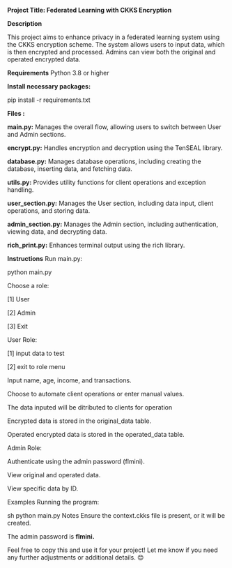 **Project Title: Federated Learning with CKKS Encryption**


**Description**

This project aims to enhance privacy in a federated learning system using the CKKS encryption scheme. The system allows users to input data, which is then encrypted and processed. Admins can view both the original and operated encrypted data.

**Requirements**
Python 3.8 or higher

**Install necessary packages:**

pip install -r requirements.txt


**Files :**

**main.py:** Manages the overall flow, allowing users to switch between User and Admin sections.

**encrypt.py:** Handles encryption and decryption using the TenSEAL library.

**database.py:** Manages database operations, including creating the database, inserting data, and fetching data.

**utils.py:** Provides utility functions for client operations and exception handling.

**user_section.py:** Manages the User section, including data input, client operations, and storing data.

**admin_section.py:** Manages the Admin section, including authentication, viewing data, and decrypting data.

**rich_print.py:** Enhances terminal output using the rich library.

**Instructions**
Run main.py:

python main.py

Choose a role:

[1] User

[2] Admin

[3] Exit

User Role:

[1] input data to test

[2] exit to role menu 


Input name, age, income, and transactions.

Choose to automate client operations or enter manual values.

The data inputed will be ditributed to clients for operation

Encrypted data is stored in the original_data table.

Operated encrypted data is stored in the operated_data table.

Admin Role:

Authenticate using the admin password (flmini).

View original and operated data.

View specific data by ID.

Examples
Running the program:

sh
python main.py
Notes
Ensure the context.ckks file is present, or it will be created.

The admin password is **flmini.**

Feel free to copy this and use it for your project! Let me know if you need any further adjustments or additional details. 😊
